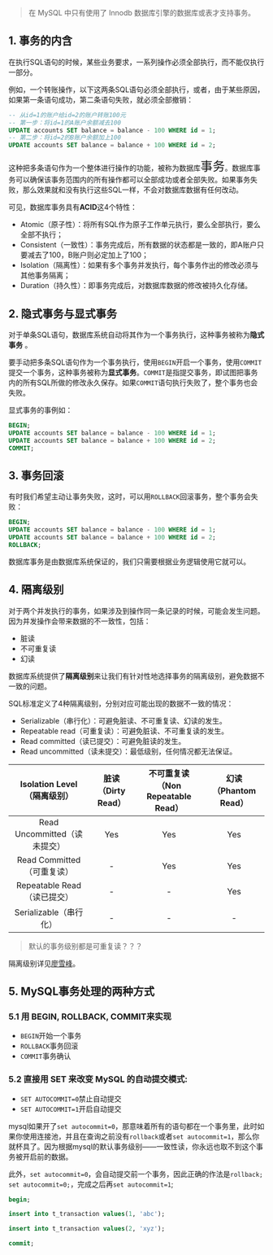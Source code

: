 > 在 MySQL 中只有使用了 Innodb 数据库引擎的数据库或表才支持事务。

## 1. 事务的内含

在执行SQL语句的时候，某些业务要求，一系列操作必须全部执行，而不能仅执行一部分。

例如，一个转账操作，以下这两条SQL语句必须全部执行，或者，由于某些原因，如果第一条语句成功，第二条语句失败，就必须全部撤销：

```sql
-- 从id=1的账户给id=2的账户转账100元
-- 第一步：将id=1的A账户余额减去100
UPDATE accounts SET balance = balance - 100 WHERE id = 1;
-- 第二步：将id=2的B账户余额加上100
UPDATE accounts SET balance = balance + 100 WHERE id = 2;
```

这种把多条语句作为一个整体进行操作的功能，被称为数据库<font size=5>事务</font>。数据库事务可以确保该事务范围内的所有操作都可以全部成功或者全部失败。如果事务失败，那么效果就和没有执行这些SQL一样，不会对数据库数据有任何改动。

可见，数据库事务具有**ACID**这4个特性：

- Atomic（原子性）：将所有SQL作为原子工作单元执行，要么全部执行，要么全部不执行；
- Consistent（一致性）：事务完成后，所有数据的状态都是一致的，即A账户只要减去了100，B账户则必定加上了100；
- Isolation（隔离性）：如果有多个事务并发执行，每个事务作出的修改必须与其他事务隔离；
- Duration（持久性）：即事务完成后，对数据库数据的修改被持久化存储。

## 2. 隐式事务与显式事务

对于单条SQL语句，数据库系统自动将其作为一个事务执行，这种事务被称为**隐式事务** 。

要手动把多条SQL语句作为一个事务执行，使用`BEGIN`开启一个事务，使用`COMMIT`提交一个事务，这种事务被称为**显式事务**。`COMMIT`是指提交事务，即试图把事务内的所有SQL所做的修改永久保存。如果`COMMIT`语句执行失败了，整个事务也会失败。

显式事务的事例如：

```sql
BEGIN;
UPDATE accounts SET balance = balance - 100 WHERE id = 1;
UPDATE accounts SET balance = balance + 100 WHERE id = 2;
COMMIT;
```

## 3. 事务回滚

有时我们希望主动让事务失败，这时，可以用`ROLLBACK`回滚事务，整个事务会失败：

```sql
BEGIN;
UPDATE accounts SET balance = balance - 100 WHERE id = 1;
UPDATE accounts SET balance = balance + 100 WHERE id = 2;
ROLLBACK;
```

数据库事务是由数据库系统保证的，我们只需要根据业务逻辑使用它就可以。

## 4. 隔离级别

对于两个并发执行的事务，如果涉及到操作同一条记录的时候，可能会发生问题。因为并发操作会带来数据的不一致性，包括：

- 脏读
- 不可重复读
- 幻读

数据库系统提供了**隔离级别**来让我们有针对性地选择事务的隔离级别，避免数据不一致的问题。

SQL标准定义了4种隔离级别，分别对应可能出现的数据不一致的情况：

- Serializable（串行化）：可避免脏读、不可重复读、幻读的发生。
- Repeatable read（可重复读）：可避免脏读、不可重复读的发生。
- Read committed（读已提交）：可避免脏读的发生。
- Read uncommitted（读未提交）：最低级别，任何情况都无法保证。

|Isolation Level<br />（隔离级别） | 脏读<br />（Dirty Read） | 不可重复读<br />（Non Repeatable Read） | 幻读<br />（Phantom Read） |
| :-----------------------------------: | :----------------------------: | :-------------------------------------------------: | :------------------------------------: |
| Read Uncommitted（读未提交）          | Yes                            | Yes                                                 | Yes                                    |
| Read Committed（可重复读）            | -                              | Yes                                                 | Yes                                    |
| Repeatable Read（读已提交）           | -                              | -                                                   | Yes                                    |
| Serializable（串行化）                | -                              | -                                                   | -                                      |

> 默认的事务级别都是可重复读？？？

隔离级别详见[廖雪峰](https://www.liaoxuefeng.com/wiki/1177760294764384/1179611198786848)。

## 5. MySQL事务处理的两种方式

### 5.1 用 BEGIN, ROLLBACK, COMMIT来实现

- `BEGIN`开始一个事务
- `ROLLBACK`事务回滚
- `COMMIT`事务确认

### 5.2 直接用 SET 来改变 MySQL 的自动提交模式:

- `SET AUTOCOMMIT=0`禁止自动提交
- `SET AUTOCOMMIT=1`开启自动提交

mysql如果开了`set autocommit=0`，那意味着所有的语句都在一个事务里，此时如果你使用连接池，并且在查询之前没有`rollback`或者`set autocommit=1`，那么你就杯具了。因为根据mysql的默认事务级别——一致性读，你永远也取不到这个事务被开启前的数据。

此外，`set autocommit=0`，会自动提交前一个事务，因此正确的作法是`rollback; set autocommit=0;`，完成之后再`set autocommit=1`;

```sql
begin;

insert into t_transaction values(1, 'abc');

insert into t_transaction values(2, 'xyz');

commit;
```

